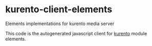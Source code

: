 kurento-client-elements
============
Elements implementations for kurento media server

This code is the autogenerated javascript client for [kurento] module elements.

[kurento]: http://www.kurento.org
